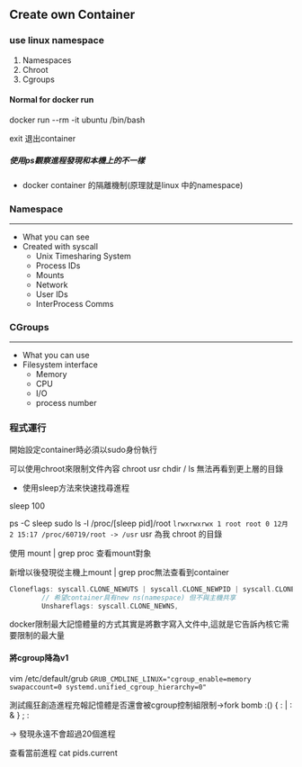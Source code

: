 ## Create own Container

### use linux namespace

1. Namespaces
2. Chroot
3. Cgroups

#### Normal for docker run

docker run --rm -it ubuntu /bin/bash

exit 退出container

##### 使用ps觀察進程發現和本機上的不一樣

- docker container 的隔離機制(原理就是linux 中的namespace)

### Namespace

---

- What you can see
- Created with syscall
  - Unix  Timesharing System
  - Process IDs
  - Mounts
  - Network
  - User IDs
  - InterProcess Comms

### CGroups

---

- What you can use
- Filesystem interface
  - Memory
  - CPU
  - I/O
  - process number

### 程式運行

開始設定container時必須以sudo身份執行

可以使用chroot來限制文件內容
chroot usr
chdir /
ls 無法再看到更上層的目錄

- 使用sleep方法來快速找尋進程

<!-- container -->

sleep 100

<!-- host -->

ps -C sleep
sudo ls -l /proc/[sleep pid]/root
`lrwxrwxrwx 1 root root 0 12月  2 15:17 /proc/60719/root -> /usr`
usr 為我 chroot 的目錄

使用 mount | grep proc 查看mount對象

新增以後發現從主機上mount | grep proc無法查看到container

```go
Cloneflags: syscall.CLONE_NEWUTS | syscall.CLONE_NEWPID | syscall.CLONE_NEWNS,
		// 希望container具有new ns(namespace) 但不與主機共享
		Unshareflags: syscall.CLONE_NEWNS,
```

docker限制最大記憶體量的方式其實是將數字寫入文件中,這就是它告訴內核它需要限制的最大量

#### 將cgroup降為v1

vim /etc/default/grub
`GRUB_CMDLINE_LINUX="cgroup_enable=memory swapaccount=0 systemd.unified_cgroup_hierarchy=0"`

測試瘋狂創造進程充報記憶體是否還會被cgroup控制組限制->fork bomb
:() { : | : & } ; :

-> 發現永遠不會超過20個進程

查看當前進程
cat pids.current
